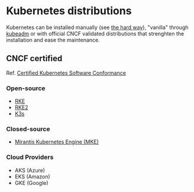 # Kubernetes distributions

Kubernetes can be installed manually (see [the hard way](https://github.com/kelseyhightower/kubernetes-the-hard-way)), "vanilla" through [kubeadm](https://kubernetes.io/docs/reference/setup-tools/kubeadm/)
or with official CNCF validated distributions that strenghten the installation and ease the maintenance.

## CNCF certified

Ref. [Certified Kubernetes Software Conformance](https://www.cncf.io/certification/software-conformance/)

### Open-source

* [RKE](rke.md)
* [RKE2](rke2.md)
* [K3s](k3s.md)

### Closed-source

* [Mirantis Kubernetes Engine (MKE)](https://docs.mirantis.com/mke/3.6/overview.html)

### Cloud Providers

* AKS (Azure)
* EKS (Amazon)
* GKE (Google)
